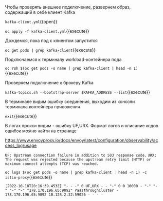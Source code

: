 Чтобы проверять внешнее подключение, развернем образ, содержащий в себе клиент Kafka

`kafka-client.yml`{{open}}

`oc apply -f kafka-client.yml`{{execute}}

Дождемся, пока под с клиентом запустится

`oc get pods | grep kafka-client`{{execute}}

Подключаемся к терминалу workload-контейнера пода

`oc rsh $(oc get pods -o name | grep kafka-client | head -n 1)`{{execute}}

Проверяем подключение к брокеру Kafka

`kafka-topics.sh --bootstrap-server $KAFKA_ADDRESS --list`{{execute}}

В терминале видим ошибку соединения, выходим из консоли терминала контейнера приложения

`exit`{{execute}}

В логах прокси видим - ошибку UF,URX. Формат логов и описание кодов ошибок можно найти на странице

https://www.envoyproxy.io/docs/envoy/latest/configuration/observability/access_log/usage

`UF: Upstream connection failure in addition to 503 response code.`
`URX: The request was rejected because the upstream retry limit (HTTP) or maximum connect attempts (TCP) was reached.`

`oc logs $(oc get pods -o name | grep kafka-client | head -n 1) -c istio-proxy`{{execute}}

`[2022-10-18T20:16:39.453Z] "- - -" 0 UF,URX - - "-" 0 0 10000 - "-" "-" "-" "-" "178.170.196.65:9092" PassthroughCluster - 178.170.196.65:9092 10.128.2.32:59026 - - - -`

